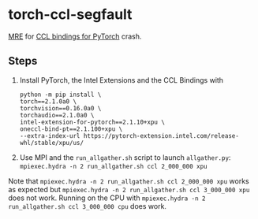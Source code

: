 # torch-ccl-segfault

[MRE](https://stackoverflow.com/help/minimal-reproducible-example) for [CCL bindings for PyTorch](https://github.com/intel/torch-ccl/tree/master) crash.

## Steps

1. Install PyTorch, the Intel Extensions and the CCL Bindings with
   ```shell
   python -m pip install \
   torch==2.1.0a0 \
   torchvision==0.16.0a0 \
   torchaudio==2.1.0a0 \
   intel-extension-for-pytorch==2.1.10+xpu \
   oneccl-bind-pt==2.1.100+xpu \
   --extra-index-url https://pytorch-extension.intel.com/release-whl/stable/xpu/us/
   ```
1. Use MPI and the `run_allgather.sh` script to launch `allgather.py`: `mpiexec.hydra -n 2 run_allgather.sh ccl 2_000_000 xpu`

Note that `mpiexec.hydra -n 2 run_allgather.sh ccl 2_000_000 xpu` works as expected but `mpiexec.hydra -n 2 run_allgather.sh ccl 3_000_000 xpu` does not work.
Running on the CPU with `mpiexec.hydra -n 2 run_allgather.sh ccl 3_000_000 cpu` does work.
